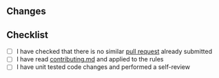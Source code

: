 <!-- Thanks for submitting a pull request! -->
## Changes
<!-- Shortly describe what you want to accomplish with this PR -->
<!-- Add a link to related issue if available -->

## Checklist
- [ ] I have checked that there is no similar [pull request](https://github.com/coditory/go-di/pulls) already submitted
- [ ] I have read [contributing.md](https://github.com/coditory/go-di/blob/main/.github/CONTRIBUTING.md) and applied to the rules
- [ ] I have unit tested code changes and performed a self-review
